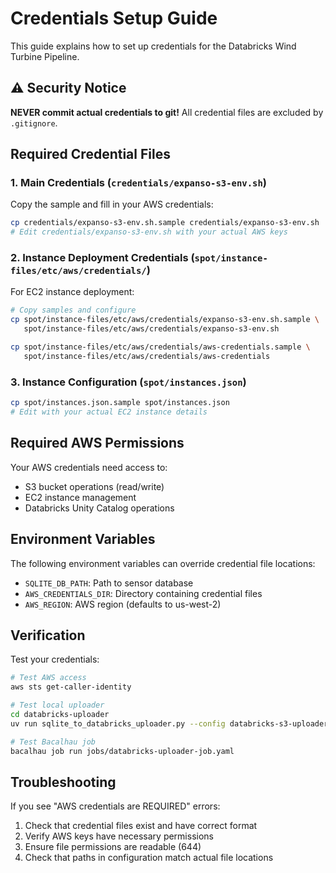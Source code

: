# Credentials Setup Guide

This guide explains how to set up credentials for the Databricks Wind Turbine Pipeline.

## ⚠️ Security Notice

**NEVER commit actual credentials to git!** All credential files are excluded by `.gitignore`.

## Required Credential Files

### 1. Main Credentials (`credentials/expanso-s3-env.sh`)

Copy the sample and fill in your AWS credentials:

```bash
cp credentials/expanso-s3-env.sh.sample credentials/expanso-s3-env.sh
# Edit credentials/expanso-s3-env.sh with your actual AWS keys
```

### 2. Instance Deployment Credentials (`spot/instance-files/etc/aws/credentials/`)

For EC2 instance deployment:

```bash
# Copy samples and configure
cp spot/instance-files/etc/aws/credentials/expanso-s3-env.sh.sample \
   spot/instance-files/etc/aws/credentials/expanso-s3-env.sh

cp spot/instance-files/etc/aws/credentials/aws-credentials.sample \
   spot/instance-files/etc/aws/credentials/aws-credentials
```

### 3. Instance Configuration (`spot/instances.json`)

```bash
cp spot/instances.json.sample spot/instances.json
# Edit with your actual EC2 instance details
```

## Required AWS Permissions

Your AWS credentials need access to:
- S3 bucket operations (read/write)
- EC2 instance management
- Databricks Unity Catalog operations

## Environment Variables

The following environment variables can override credential file locations:

- `SQLITE_DB_PATH`: Path to sensor database
- `AWS_CREDENTIALS_DIR`: Directory containing credential files
- `AWS_REGION`: AWS region (defaults to us-west-2)

## Verification

Test your credentials:

```bash
# Test AWS access
aws sts get-caller-identity

# Test local uploader
cd databricks-uploader
uv run sqlite_to_databricks_uploader.py --config databricks-s3-uploader-config-local.yaml --dry-run

# Test Bacalhau job
bacalhau job run jobs/databricks-uploader-job.yaml
```

## Troubleshooting

If you see "AWS credentials are REQUIRED" errors:

1. Check that credential files exist and have correct format
2. Verify AWS keys have necessary permissions
3. Ensure file permissions are readable (644)
4. Check that paths in configuration match actual file locations